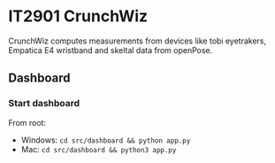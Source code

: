# IT2901 CrunchWiz

CrunchWiz computes measurements from devices like tobi eyetrakers, Empatica E4 wristband and skeltal data from openPose.

## Dashboard

### Start dashboard

From root:

- Windows: `cd src/dashboard && python app.py`
- Mac: `cd src/dashboard && python3 app.py`
